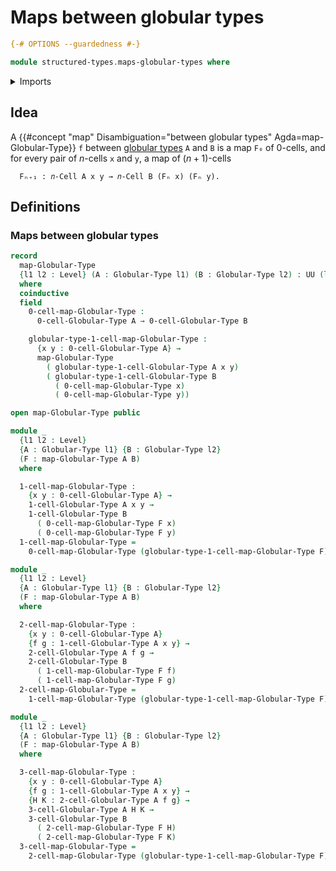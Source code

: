 # Maps between globular types

```agda
{-# OPTIONS --guardedness #-}

module structured-types.maps-globular-types where
```

<details><summary>Imports</summary>

```agda
open import foundation.dependent-pair-types
open import foundation.identity-types
open import foundation.universe-levels

open import structured-types.globular-types
```

</details>

## Idea

A
{{#concept "map" Disambiguation="between globular types" Agda=map-Globular-Type}}
`f` between [globular types](structured-types.globular-types.md) `A` and `B` is
a map `F₀` of $0$-cells, and for every pair of $n$-cells `x` and `y`, a map of
$(n+1)$-cells

```text
  Fₙ₊₁ : 𝑛-Cell A x y → 𝑛-Cell B (Fₙ x) (Fₙ y).
```

## Definitions

### Maps between globular types

```agda
record
  map-Globular-Type
  {l1 l2 : Level} (A : Globular-Type l1) (B : Globular-Type l2) : UU (l1 ⊔ l2)
  where
  coinductive
  field
    0-cell-map-Globular-Type :
      0-cell-Globular-Type A → 0-cell-Globular-Type B

    globular-type-1-cell-map-Globular-Type :
      {x y : 0-cell-Globular-Type A} →
      map-Globular-Type
        ( globular-type-1-cell-Globular-Type A x y)
        ( globular-type-1-cell-Globular-Type B
          ( 0-cell-map-Globular-Type x)
          ( 0-cell-map-Globular-Type y))

open map-Globular-Type public

module _
  {l1 l2 : Level}
  {A : Globular-Type l1} {B : Globular-Type l2}
  (F : map-Globular-Type A B)
  where

  1-cell-map-Globular-Type :
    {x y : 0-cell-Globular-Type A} →
    1-cell-Globular-Type A x y →
    1-cell-Globular-Type B
      ( 0-cell-map-Globular-Type F x)
      ( 0-cell-map-Globular-Type F y)
  1-cell-map-Globular-Type =
    0-cell-map-Globular-Type (globular-type-1-cell-map-Globular-Type F)

module _
  {l1 l2 : Level}
  {A : Globular-Type l1} {B : Globular-Type l2}
  (F : map-Globular-Type A B)
  where

  2-cell-map-Globular-Type :
    {x y : 0-cell-Globular-Type A}
    {f g : 1-cell-Globular-Type A x y} →
    2-cell-Globular-Type A f g →
    2-cell-Globular-Type B
      ( 1-cell-map-Globular-Type F f)
      ( 1-cell-map-Globular-Type F g)
  2-cell-map-Globular-Type =
    1-cell-map-Globular-Type (globular-type-1-cell-map-Globular-Type F)

module _
  {l1 l2 : Level}
  {A : Globular-Type l1} {B : Globular-Type l2}
  (F : map-Globular-Type A B)
  where

  3-cell-map-Globular-Type :
    {x y : 0-cell-Globular-Type A}
    {f g : 1-cell-Globular-Type A x y} →
    {H K : 2-cell-Globular-Type A f g} →
    3-cell-Globular-Type A H K →
    3-cell-Globular-Type B
      ( 2-cell-map-Globular-Type F H)
      ( 2-cell-map-Globular-Type F K)
  3-cell-map-Globular-Type =
    2-cell-map-Globular-Type (globular-type-1-cell-map-Globular-Type F)
```
